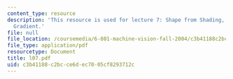 ```yaml
---
content_type: resource
description: 'This resource is used for lecture 7: Shape from Shading, Shape from
  Gradient.'
file: null
file_location: /coursemedia/6-801-machine-vision-fall-2004/c3b41188c2bcce6dec7005cf8293712c_l07.pdf
file_type: application/pdf
resourcetype: Document
title: l07.pdf
uid: c3b41188-c2bc-ce6d-ec70-05cf8293712c
---
```


